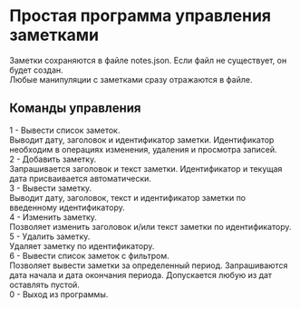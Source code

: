 # Простая программа управления заметками

Заметки сохраняются в файле notes.json. Если файл не существует, он будет создан.  
Любые манипуляции с заметками сразу отражаются в файле.

## Команды управления
1 - Вывести список заметок.    
Выводит дату, заголовок и идентификатор заметки. Идентификатор необходим в операциях изменения, удаления и просмотра записей.  
2 - Добавить заметку.    
Запрашивается заголовок и текст заметки. Идентификатор и текущая дата присваивается автоматически.  
3 - Вывести заметку.    
Выводит дату, заголовок, текст и идентификатор заметки по введенному идентификатору.  
4 - Изменить заметку.    
Позволяет изменить заголовок и/или текст заметки по идентификатору.  
5 - Удалить заметку.    
Удаляет заметку по идентификатору.  
6 - Вывести список заметок с фильтром.    
Позволяет вывести заметки за определенный период. Запрашиваются дата начала и дата окончания периода. Допускается любую из дат оставлять пустой.  
0 - Выход из программы.